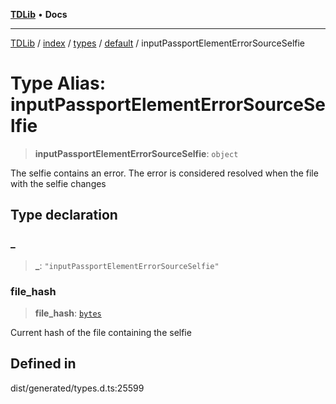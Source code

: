[**TDLib**](../../../../../../README.md) • **Docs**

***

[TDLib](../../../../../../modules.md) / [index](../../../../../README.md) / [types](../../../README.md) / [default](../README.md) / inputPassportElementErrorSourceSelfie

# Type Alias: inputPassportElementErrorSourceSelfie

> **inputPassportElementErrorSourceSelfie**: `object`

The selfie contains an error. The error is considered resolved when the file with the selfie changes

## Type declaration

### \_

> **\_**: `"inputPassportElementErrorSourceSelfie"`

### file\_hash

> **file\_hash**: [`bytes`](bytes-1.md)

Current hash of the file containing the selfie

## Defined in

dist/generated/types.d.ts:25599
